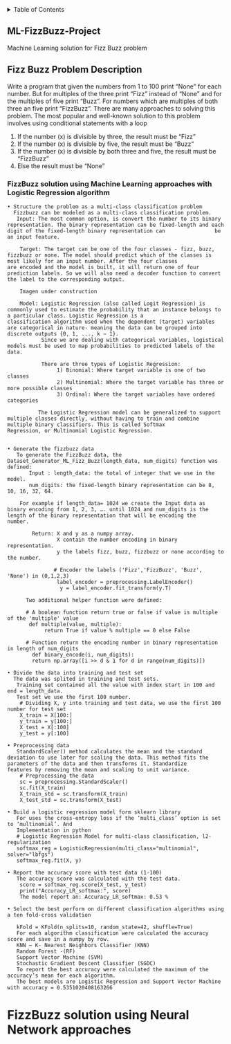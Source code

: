 <!-- TABLE OF CONTENTS -->
<details>
  <summary>Table of Contents</summary>
  <ol>
    <li>
      <a href="#ML-FizzBuzz-Project">ML-FizzBuzz-Project</a>
      <ul>
        <li><a href="#Fizz Buzz Problem Description">Fizz Buzz Problem Description</a></li>
      </ul>
    </li>
    <li>
      <a href="#FizzBuzz solution using Machine Learning approaches with Logistic Regression algorithm">FizzBuzz solution using Machine Learning approaches with Logistic Regression algorithm</a>
      <ul>
        <li><a href="#Structure the problem as a multi-class classification problem">Structure the problem as a multi-class classification problem/a></li>
        <li><a href="#Generate the fizzbuzz data ">Generate the fizzbuzz data</a></li>      
      </ul>
    </li>
    <li><a href="#usage">Usage</a></li>
    <li><a href="#roadmap">Roadmap</a></li>
    <li><a href="#contributing">Contributing</a></li>
    <li><a href="#license">License</a></li>
    <li><a href="#contact">Contact</a></li>
    <li><a href="#acknowledgments">Acknowledgments</a></li>
  </ol>
</details>

<!-- ML-FizzBuzz-Project -->
## ML-FizzBuzz-Project
Machine Learning solution for Fizz Buzz problem

<!-- ML-FizzBuzz-Project -->
## Fizz Buzz Problem Description 
Write a program that given the numbers from 1 to 100 print “None” for each number. But for multiples of the three print “Fizz” instead of “None” and for the multiples of five print  “Buzz”. For numbers  which are multiples of both three an five print “FizzBuzz”.
There are many approaches to solving this problem. The most popular and well-known solution to this problem involves using conditional statements with a loop 
1. If the number (x) is divisible by three, the result must be “Fizz”
2. If the number (x) is divisible by five, the result must be “Buzz”
3. If the number (x) is divisible by both three and five, the result must be “FizzBuzz” 
4. Else the result must be “None”

<!-- ML-FizzBuzz-Project -->
### FizzBuzz solution using Machine Learning approaches with Logistic Regression algorithm   

    • Structure the problem as a multi-class classification problem 
      Fizzbuzz can be modeled as a multi-class classification problem.
       Input: The most common option, is convert the number to its binary representation. The binary representation can be fixed-length and each digit of the fixed-length binary representation can                be an input feature. 

        Target: The target can be one of the four classes - fizz, buzz, fizzbuzz or none. The model should predict which of the classes is most likely for an input number. After the four classes                    are encoded and the model is built, it will return one of four prediction labels. So we will also need a decoder function to convert the label to the corresponding output.

        Imagen under construction

        Model: Logistic Regression (also called Logit Regression) is commonly used to estimate the probability that an instance belongs to a particular class. Logistic Regression is a                              classification algorithm used when the dependent (target) variables are categorical in nature- meaning the data can be grouped into discrete outputs {0, 1, ..., k − 1}.
               Since we are dealing with categorical variables, logistical models must be used to map probabilities to predicted labels of the data. 

               There are three types of Logistic Regression:
                    1) Binomial: Where target variable is one of two classes
                    2) Multinomial: Where the target variable has three or more possible classes
                    3) Ordinal: Where the target variables have ordered categories

              The Logistic Regression model can be generalized to support multiple classes directly, without having to train and combine multiple binary classifiers. This is called Softmax                        Regression, or Multinomial Logistic Regression.
              
    
    • Generate the fizzbuzz data         
       To generate the FizzBuzz data, the Dataset_Generator_ML_Fizz_Buzz(length_data, num_digits) function was defined: 
           Input : length_data: the total of integer that we use in the model. 
           num_digits: the fixed-length binary representation can be 8, 10, 16, 32, 64. 

        For example if length_data= 1024 we create the Input data as binary encoding from 1, 2, 3, …. until 1024 and num_digits is the length of the binary representation that will be encoding the          number. 

            Return: X and y as a numpy array. 
                    X contain the number encoding in binary representation. 
                    y the labels fizz, buzz, fizzbuzz or none according to the number.  

                   # Encoder the labels ('Fizz','FizzBuzz', 'Buzz', 'None') in (0,1,2,3)
                    label_encoder = preprocessing.LabelEncoder()
                     y = label_encoder.fit_transform(y.T)

          Two additional helper function were defined:

          # A boolean function return true or false if value is multiple of the 'multiple' value
           def multiple(value, multiple):
                return True if value % multiple == 0 else False 

          # Function return the encoding number in binary representation in length of num_digits
            def binary_encode(i, num_digits):
            return np.array([i >> d & 1 for d in range(num_digits)])

    • Divide the data into training and test set
      The data was splited in training and test sets. 
       Training set contained all the value with index start in 100 and end = length_data.  
       Test set we use the first 100 number.
        # Dividing X, y into training and test data, we use the first 100 number for test set
        X_train = X[100:]
        y_train = y[100:]
        X_test = X[:100]
        y_test = y[:100]

    • Preprocessing data
       StandardScaler() method calculates the mean and the standard deviation to use later for scaling the data. This method fits the parameters of the data and then transforms it. Standardize             features by removing the mean and scaling to unit variance.
        # Preprocessing the data
        sc = preprocessing.StandardScaler()
        sc.fit(X_train)
        X_train_std = sc.transform(X_train)
        X_test_std = sc.transform(X_test)
    
    • Build a logistic regression model form sklearn library 
       For uses the cross-entropy loss if the ‘multi_class’ option is set to ‘multinomial’. And 
       Implementation in python
       # Logistic Regression Model for multi-class classification, l2-regularization
       softmax_reg = LogisticRegression(multi_class="multinomial", solver="lbfgs")
       softmax_reg.fit(X, y)
    
    • Report the accuracy score with test data (1-100)
       The accuracy score was calculated with the test data.
        score = softmax_reg.score(X_test, y_test)
        print("Accuracy_LR_softmax:", score)
        The model report an: Accuracy_LR_softmax: 0.53 %
        
    • Select the best perform on different classification algorithms using a ten fold-cross validation
       
       kFold = KFold(n_splits=10, random_state=42, shuffle=True)
       For each algorithm classification were calculated the accuracy score and save in a numpy by row. 
       KNN – K- Nearest Neighbors Classifier (KNN)
       Random Forest -(RF)
       Support Vector Machine (SVM)
       Stochastic Gradient Descent Classifier (SGDC)
       To report the best accuracy were calculated the maximum of the accuracy’s mean for each algorithm.
       The best models are Logistic Regression and Support Vector Machine with accuracy = 0.5351020408163266 
 
# FizzBuzz solution using Neural Network approaches
